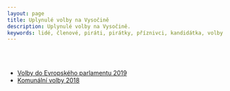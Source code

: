 ```yaml
---
layout: page
title: Uplynulé volby na Vysočině
description: Uplynulé volby na Vysočině.
keywords: lidé, členové, piráti, pirátky, příznivci, kandidátka, volby
---
```

<br>
<br>
<ul>
  <li><a href="https://vysocina.pirati.cz/volby-ep/info/">Volby do Evropského parlamentu 2019</a></li>
  <li><a href="https://vysocina.pirati.cz/komunalni-volby/">Komunální volby 2018</a></li>
</ul>
